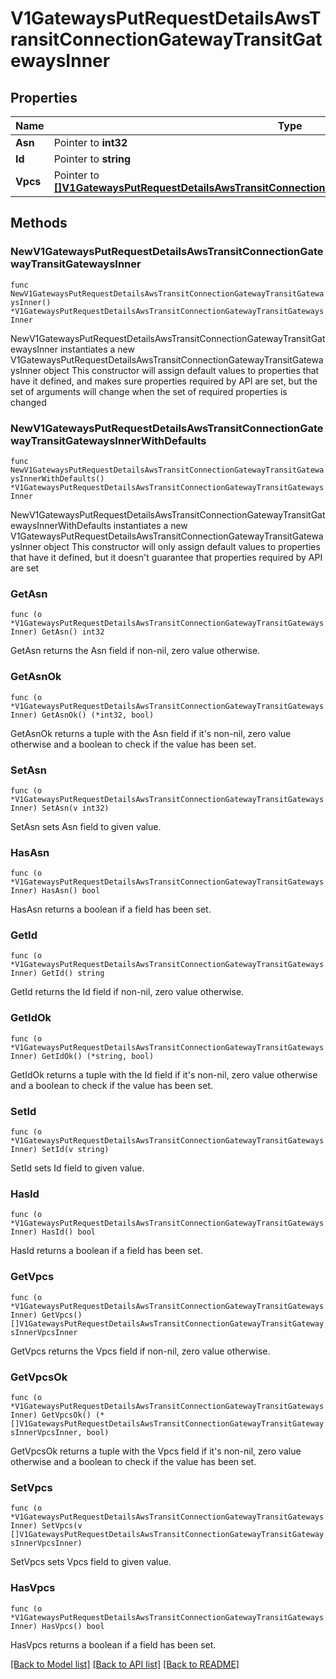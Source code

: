 # V1GatewaysPutRequestDetailsAwsTransitConnectionGatewayTransitGatewaysInner

## Properties

Name | Type | Description | Notes
------------ | ------------- | ------------- | -------------
**Asn** | Pointer to **int32** |  | [optional] 
**Id** | Pointer to **string** |  | [optional] 
**Vpcs** | Pointer to [**[]V1GatewaysPutRequestDetailsAwsTransitConnectionGatewayTransitGatewaysInnerVpcsInner**](V1GatewaysPutRequestDetailsAwsTransitConnectionGatewayTransitGatewaysInnerVpcsInner.md) |  | [optional] 

## Methods

### NewV1GatewaysPutRequestDetailsAwsTransitConnectionGatewayTransitGatewaysInner

`func NewV1GatewaysPutRequestDetailsAwsTransitConnectionGatewayTransitGatewaysInner() *V1GatewaysPutRequestDetailsAwsTransitConnectionGatewayTransitGatewaysInner`

NewV1GatewaysPutRequestDetailsAwsTransitConnectionGatewayTransitGatewaysInner instantiates a new V1GatewaysPutRequestDetailsAwsTransitConnectionGatewayTransitGatewaysInner object
This constructor will assign default values to properties that have it defined,
and makes sure properties required by API are set, but the set of arguments
will change when the set of required properties is changed

### NewV1GatewaysPutRequestDetailsAwsTransitConnectionGatewayTransitGatewaysInnerWithDefaults

`func NewV1GatewaysPutRequestDetailsAwsTransitConnectionGatewayTransitGatewaysInnerWithDefaults() *V1GatewaysPutRequestDetailsAwsTransitConnectionGatewayTransitGatewaysInner`

NewV1GatewaysPutRequestDetailsAwsTransitConnectionGatewayTransitGatewaysInnerWithDefaults instantiates a new V1GatewaysPutRequestDetailsAwsTransitConnectionGatewayTransitGatewaysInner object
This constructor will only assign default values to properties that have it defined,
but it doesn't guarantee that properties required by API are set

### GetAsn

`func (o *V1GatewaysPutRequestDetailsAwsTransitConnectionGatewayTransitGatewaysInner) GetAsn() int32`

GetAsn returns the Asn field if non-nil, zero value otherwise.

### GetAsnOk

`func (o *V1GatewaysPutRequestDetailsAwsTransitConnectionGatewayTransitGatewaysInner) GetAsnOk() (*int32, bool)`

GetAsnOk returns a tuple with the Asn field if it's non-nil, zero value otherwise
and a boolean to check if the value has been set.

### SetAsn

`func (o *V1GatewaysPutRequestDetailsAwsTransitConnectionGatewayTransitGatewaysInner) SetAsn(v int32)`

SetAsn sets Asn field to given value.

### HasAsn

`func (o *V1GatewaysPutRequestDetailsAwsTransitConnectionGatewayTransitGatewaysInner) HasAsn() bool`

HasAsn returns a boolean if a field has been set.

### GetId

`func (o *V1GatewaysPutRequestDetailsAwsTransitConnectionGatewayTransitGatewaysInner) GetId() string`

GetId returns the Id field if non-nil, zero value otherwise.

### GetIdOk

`func (o *V1GatewaysPutRequestDetailsAwsTransitConnectionGatewayTransitGatewaysInner) GetIdOk() (*string, bool)`

GetIdOk returns a tuple with the Id field if it's non-nil, zero value otherwise
and a boolean to check if the value has been set.

### SetId

`func (o *V1GatewaysPutRequestDetailsAwsTransitConnectionGatewayTransitGatewaysInner) SetId(v string)`

SetId sets Id field to given value.

### HasId

`func (o *V1GatewaysPutRequestDetailsAwsTransitConnectionGatewayTransitGatewaysInner) HasId() bool`

HasId returns a boolean if a field has been set.

### GetVpcs

`func (o *V1GatewaysPutRequestDetailsAwsTransitConnectionGatewayTransitGatewaysInner) GetVpcs() []V1GatewaysPutRequestDetailsAwsTransitConnectionGatewayTransitGatewaysInnerVpcsInner`

GetVpcs returns the Vpcs field if non-nil, zero value otherwise.

### GetVpcsOk

`func (o *V1GatewaysPutRequestDetailsAwsTransitConnectionGatewayTransitGatewaysInner) GetVpcsOk() (*[]V1GatewaysPutRequestDetailsAwsTransitConnectionGatewayTransitGatewaysInnerVpcsInner, bool)`

GetVpcsOk returns a tuple with the Vpcs field if it's non-nil, zero value otherwise
and a boolean to check if the value has been set.

### SetVpcs

`func (o *V1GatewaysPutRequestDetailsAwsTransitConnectionGatewayTransitGatewaysInner) SetVpcs(v []V1GatewaysPutRequestDetailsAwsTransitConnectionGatewayTransitGatewaysInnerVpcsInner)`

SetVpcs sets Vpcs field to given value.

### HasVpcs

`func (o *V1GatewaysPutRequestDetailsAwsTransitConnectionGatewayTransitGatewaysInner) HasVpcs() bool`

HasVpcs returns a boolean if a field has been set.


[[Back to Model list]](../README.md#documentation-for-models) [[Back to API list]](../README.md#documentation-for-api-endpoints) [[Back to README]](../README.md)


